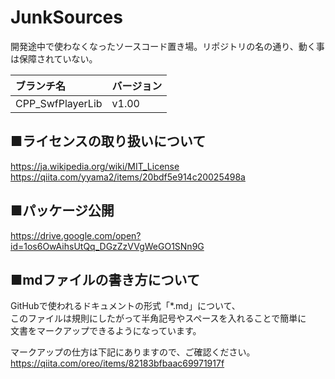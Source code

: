 # JunkSources
開発途中で使わなくなったソースコード置き場。リポジトリの名の通り、動く事は保障されていない。

|ブランチ名       |バージョン|
|:---------------|:-------|
|CPP_SwfPlayerLib|v1.00   |

## ■ライセンスの取り扱いについて
https://ja.wikipedia.org/wiki/MIT_License  
https://qiita.com/yyama2/items/20bdf5e914c20025498a

## ■パッケージ公開
https://drive.google.com/open?id=1os6OwAihsUtQq_DGzZzVVgWeGO1SNn9G

## ■mdファイルの書き方について
GitHubで使われるドキュメントの形式「*.md」について、  
このファイルは規則にしたがって半角記号やスペースを入れることで簡単に  
文書をマークアップできるようになっています。  

マークアップの仕方は下記にありますので、ご確認ください。  
https://qiita.com/oreo/items/82183bfbaac69971917f  

